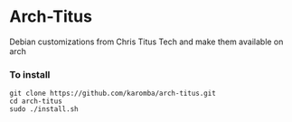 # Arch-Titus
Debian customizations from Chris Titus Tech and make them available on arch
 
### To install
```
git clone https://github.com/karomba/arch-titus.git
cd arch-titus
sudo ./install.sh
```

